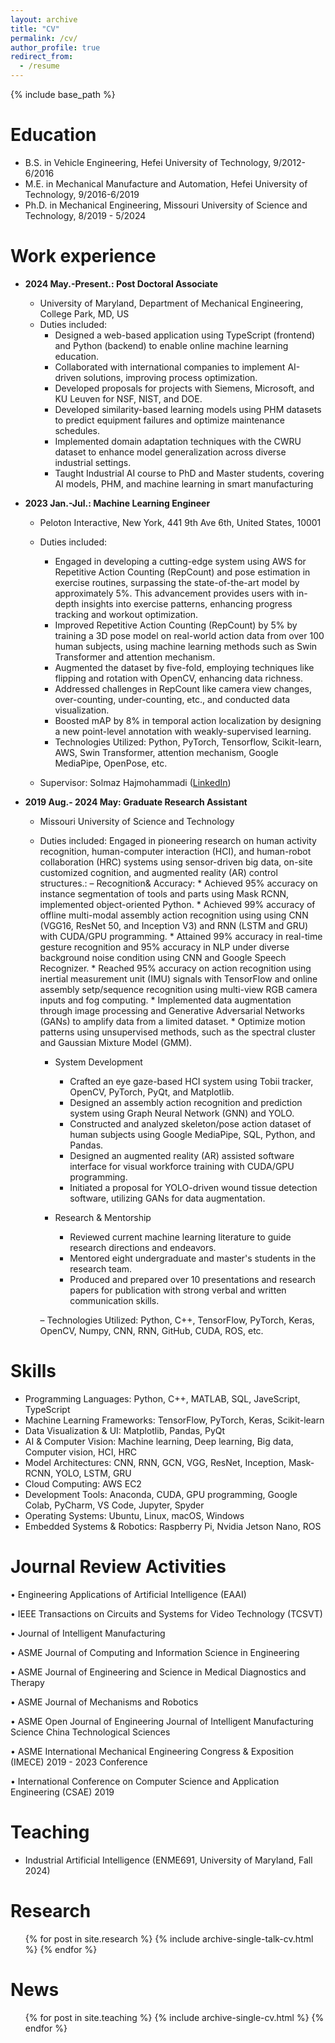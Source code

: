 ```yaml
---
layout: archive
title: "CV"
permalink: /cv/
author_profile: true
redirect_from:
  - /resume
---
```


{% include base_path %}

Education
======
* B.S. in Vehicle Engineering, Hefei University of Technology, 9/2012-6/2016
* M.E. in Mechanical Manufacture and Automation, Hefei University of Technology, 9/2016-6/2019
* Ph.D. in Mechanical Engineering, Missouri University of Science and Technology, 8/2019 - 5/2024

Work experience
======
* **2024 May.-Present.: Post Doctoral Associate**
  *  University of Maryland, Department of Mechanical Engineering, College Park, MD, US
  *  Duties included:
      * Designed a web-based application using TypeScript (frontend) and Python (backend) to enable online machine learning education.
      *	Collaborated with international companies to implement AI-driven solutions, improving process optimization.
      *	Developed proposals for projects with Siemens, Microsoft, and KU Leuven for NSF, NIST, and DOE.
      *	Developed similarity-based learning models using PHM datasets to predict equipment failures and optimize maintenance schedules.
      *	Implemented domain adaptation techniques with the CWRU dataset to enhance model generalization across diverse industrial settings.
      *	Taught Industrial AI course to PhD and Master students, covering AI models, PHM, and machine learning in smart manufacturing

* **2023 Jan.-Jul.: Machine Learning Engineer**
  * Peloton Interactive, New York, 441 9th Ave 6th, United States, 10001
  * Duties included:
    - Engaged in developing a cutting-edge system using AWS for Repetitive Action Counting (RepCount) and pose estimation in exercise routines, surpassing the state-of-the-art model by approximately 5%. This advancement provides users with in-depth insights into exercise patterns, enhancing progress tracking and workout optimization.
    - Improved Repetitive Action Counting (RepCount) by 5% by training a 3D pose model on real-world action data from over 100 human subjects, using machine learning methods such as Swin Transformer and attention mechanism.
    - Augmented the dataset by five-fold, employing techniques like flipping and rotation with OpenCV, enhancing data richness.
    - Addressed challenges in RepCount like camera view changes, over-counting, under-counting, etc., and conducted data visualization.
    - Boosted mAP by 8% in temporal action localization by designing a new point-level annotation with weakly-supervised learning. 
    - Technologies Utilized: Python, PyTorch, Tensorflow, Scikit-learn, AWS, Swin Transformer, attention mechanism, Google MediaPipe, OpenPose, etc.

  * Supervisor: Solmaz Hajmohammadi ([LinkedIn](https://www.linkedin.com/in/solmazhajmohammadi/))


* **2019 Aug.- 2024 May: Graduate Research Assistant**
  * Missouri University of Science and Technology
  * Duties included: Engaged in pioneering research on human activity recognition, human-computer interaction (HCI), and human-robot collaboration (HRC) systems using sensor-driven big data, on-site customized cognition, and augmented reality (AR) control structures.:
      – Recognition& Accuracy: 
          * Achieved 95% accuracy on instance segmentation of tools and parts using Mask RCNN, implemented object-oriented Python.
          * Achieved 99% accuracy of offline multi-modal assembly action recognition using using CNN (VGG16, ResNet 50, and Inception V3) and RNN (LSTM and GRU) with CUDA/GPU programming. 
          * Attained 99% accuracy in real-time gesture recognition and 95% accuracy in NLP under diverse background noise condition using CNN and Google Speech Recognizer.
          * Reached 95% accuracy on action recognition using inertial measurement unit (IMU) signals with TensorFlow and online assembly setp/sequence recognition using multi-view RGB camera inputs and fog computing. 
          * Implemented data augmentation through image processing and Generative Adversarial Networks (GANs) to amplify data from a limited dataset.
          * Optimize motion patterns using unsupervised methods, such as the spectral cluster and Gaussian Mixture Model (GMM).
    
    * System Development
        * Crafted an eye gaze-based HCI system using Tobii tracker, OpenCV, PyTorch, PyQt, and Matplotlib.
        * Designed an assembly action recognition and prediction system using Graph Neural Network (GNN) and YOLO.
        * Constructed and analyzed skeleton/pose action dataset of human subjects using Google MediaPipe, SQL, Python, and Pandas.
        * Designed an augmented reality (AR) assisted software interface for visual workforce training with CUDA/GPU programming.
        * Initiated a proposal for YOLO-driven wound tissue detection software, utilizing GANs for data augmentation.
    
    * Research & Mentorship
        * Reviewed current machine learning literature to guide research directions and endeavors.
        * Mentored eight undergraduate and master's students in the research team.
        * Produced and prepared over 10 presentations and research papers for publication with strong verbal and written communication skills.
    
    – Technologies Utilized: Python, C++, TensorFlow, PyTorch, Keras, OpenCV, Numpy, CNN, RNN, GitHub, CUDA, ROS, etc.

  
Skills
======
* Programming Languages: Python, C++, MATLAB, SQL, JaveScript, TypeScript  
* Machine Learning Frameworks: TensorFlow, PyTorch, Keras, Scikit-learn
* Data Visualization & UI: Matplotlib, Pandas, PyQt
* AI & Computer Vision: Machine learning, Deep learning, Big data, Computer vision, HCI, HRC
* Model Architectures: CNN, RNN, GCN, VGG, ResNet, Inception, Mask-RCNN, YOLO, LSTM, GRU
* Cloud Computing: AWS EC2
*  Development Tools: Anaconda, CUDA, GPU programming, Google Colab, PyCharm, VS Code, Jupyter, Spyder
*  Operating Systems: Ubuntu, Linux, macOS, Windows
*  Embedded Systems & Robotics: Raspberry Pi, Nvidia Jetson Nano, ROS                     


**Journal Review Activities**
======
•	Engineering Applications of Artificial Intelligence (EAAI)

•	IEEE Transactions on Circuits and Systems for Video Technology (TCSVT)

•	Journal of Intelligent Manufacturing

•	ASME Journal of Computing and Information Science in Engineering

•	ASME Journal of Engineering and Science in Medical Diagnostics and Therapy 

•	ASME Journal of Mechanisms and Robotics

•	ASME Open Journal of Engineering Journal of Intelligent Manufacturing Science China Technological Sciences

•	ASME International Mechanical Engineering Congress & Exposition (IMECE) 2019 - 2023 Conference

•	International Conference on Computer Science and Application Engineering (CSAE) 2019

Teaching
======
* Industrial Artificial Intelligence (ENME691, University of Maryland, Fall 2024)

  
Research
======
  <ul>{% for post in site.research %}
    {% include archive-single-talk-cv.html %}
  {% endfor %}</ul>
  
News
======
  <ul>{% for post in site.teaching %}
    {% include archive-single-cv.html %}
  {% endfor %}</ul>
  
